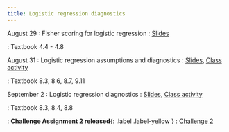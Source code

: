 ```yaml
---
title: Logistic regression diagnostics
---
```


August 29
: Fisher scoring for logistic regression
  : [Slides](https://sta712-f22.github.io/slides/lecture_4.pdf)
  
: Textbook 4.4 - 4.8

August 31
: Logistic regression assumptions and diagnostics
  : [Slides](https://sta712-f22.github.io/slides/lecture_5.pdf), [Class activity](https://sta712-f22.github.io/class_activities/ca_lecture_5.html)

: Textbook 8.3, 8.6, 8.7, 9.11

September 2
: Logistic regression diagnostics
  : [Slides](https://sta712-f22.github.io/slides/lecture_6.pdf), [Class activity](https://sta712-f22.github.io/class_activities/ca_lecture_6.html)

: Textbook 8.3, 8.4, 8.8

: **Challenge Assignment 2 released**{: .label .label-yellow }
  : [Challenge 2](https://sta712-f22.github.io/homework/challenge_2.pdf)